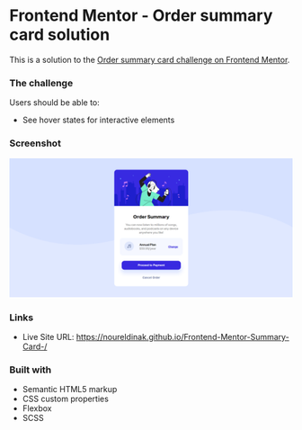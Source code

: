 # Frontend Mentor - Order summary card solution

This is a solution to the [Order summary card challenge on Frontend Mentor](https://www.frontendmentor.io/challenges/order-summary-component-QlPmajDUj). 



### The challenge

Users should be able to:

- See hover states for interactive elements

### Screenshot

![](./Screenshot.png)

### Links

- Live Site URL: https://noureldinak.github.io/Frontend-Mentor-Summary-Card-/


### Built with

- Semantic HTML5 markup
- CSS custom properties
- Flexbox
- SCSS
